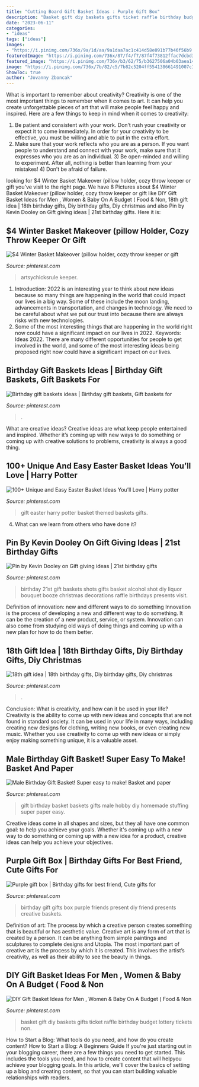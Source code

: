 ```yaml
---
title: "Cutting Board Gift Basket Ideas : Purple Gift Box"
description: "Basket gift diy baskets gifts ticket raffle birthday budget lottery tickets non"
date: "2023-06-11"
categories:
- "ideas"
tags: ["ideas"]
images:
- "https://i.pinimg.com/736x/9a/1d/aa/9a1daa7ac1c414d58e091b77b46f56b9.jpg"
featuredImage: "https://i.pinimg.com/736x/87/f4/f7/87f4f73812ffac7dcbd3a23db9cc1ceb--birthday-shots-st-birthday.jpg"
featured_image: "https://i.pinimg.com/736x/b3/62/75/b3627506a04b03aea144b10ae2f784cd--male-birthday-gifts-male-gifts.jpg"
image: "https://i.pinimg.com/736x/7b/82/c5/7b82c5204ff554138661491007c1fba2.jpg"
ShowToc: true
author: "Jovanny Zboncak"
---
```



What is important to remember about creativity?
Creativity is one of the most important things to remember when it comes to art. It can help you create unforgettable pieces of art that will make people feel happy and inspired. Here are a few things to keep in mind when it comes to creativity: 
1) Be patient and consistent with your work. Don’t rush your creativity or expect it to come immediately. In order for your creativity to be effective, you must be willing and able to put in the extra effort. 
2) Make sure that your work reflects who you are as a person. If you want people to understand and connect with your work, make sure that it expresses who you are as an individual. 3) Be open-minded and willing to experiment. After all, nothing is better than learning from your mistakes! 4) Don’t be afraid of failure.

	

		
looking for $4 Winter Basket Makeover (pillow holder, cozy throw keeper or gift you've visit to the right page. We have 8 Pictures about $4 Winter Basket Makeover (pillow holder, cozy throw keeper or gift like DIY Gift Basket Ideas for Men , Women &amp; Baby On A Budget ( Food &amp; Non, 18th gift idea | 18th birthday gifts, Diy birthday gifts, Diy christmas and also Pin by Kevin Dooley on Gift giving ideas | 21st birthday gifts. Here it is:
		
    
## $4 Winter Basket Makeover (pillow Holder, Cozy Throw Keeper Or Gift

<img loading=lazy src="https://i.pinimg.com/736x/72/60/4b/72604bf9fbf54151bd6559b244678899.jpg" onerror="this.onerror=null;this.src='https://tse3.mm.bing.net/th?id=OIP.u6EoezvmDOMBOFRj_HepMwHaLH&amp;pid=15.1';" alt="$4 Winter Basket Makeover (pillow holder, cozy throw keeper or gift">

_Source: pinterest.com_

>artsychicksrule keeper. 

	

1) Introduction: 2022 is an interesting year to think about new ideas because so many things are happening in the world that could impact our lives in a big way. Some of these include the moon landing, advancements in transportation, and changes in technology. We need to be careful about what we put our trust into because there are always risks with new technologies.
2) Some of the most interesting things that are happening in the world right now could have a significant impact on our lives in 2022. Keywords: Ideas 2022. There are many different opportunities for people to get involved in the world, and some of the most interesting ideas being proposed right now could have a significant impact on our lives.

    
## Birthday Gift Baskets Ideas | Birthday Gift Baskets, Gift Baskets For

<img loading=lazy src="https://i.pinimg.com/736x/71/f3/b2/71f3b24e613f7e9773a7dbd1946ce0ce.jpg" onerror="this.onerror=null;this.src='https://tse4.mm.bing.net/th?id=OIP.5CX5CukxTp-L3maSQdUW4wHaJ3&amp;pid=15.1';" alt="Birthday gift baskets ideas | Birthday gift baskets, Gift baskets for">

_Source: pinterest.com_

>. 

	

What are creative ideas?
Creative ideas are what keep people entertained and inspired. Whether it’s coming up with new ways to do something or coming up with creative solutions to problems, creativity is always a good thing.

    
## 100+ Unique And Easy Easter Basket Ideas You’ll Love | Harry Potter

<img loading=lazy src="https://i.pinimg.com/736x/9a/1d/aa/9a1daa7ac1c414d58e091b77b46f56b9.jpg" onerror="this.onerror=null;this.src='https://tse3.mm.bing.net/th?id=OIP.ObkkNgl9Q2UwP_NEc8dPlAHaJ4&amp;pid=15.1';" alt="100+ Unique and Easy Easter Basket Ideas You’ll Love | Harry potter">

_Source: pinterest.com_

>gift easter harry potter basket themed baskets gifts. 

	

4) What can we learn from others who have done it?

    
## Pin By Kevin Dooley On Gift Giving Ideas | 21st Birthday Gifts

<img loading=lazy src="https://i.pinimg.com/736x/87/f4/f7/87f4f73812ffac7dcbd3a23db9cc1ceb--birthday-shots-st-birthday.jpg" onerror="this.onerror=null;this.src='https://tse2.mm.bing.net/th?id=OIP.Eqehhi3PiO1fTlkN5ZDiegHaJ3&amp;pid=15.1';" alt="Pin by Kevin Dooley on Gift giving ideas | 21st birthday gifts">

_Source: pinterest.com_

>birthday 21st gift baskets shots gifts basket alcohol shot diy liquor bouquet booze christmas decorations raffle birthdays presents visit. 

	

Definition of innovation: new and different ways to do something
Innovation is the process of developing a new and different way to do something. It can be the creation of a new product, service, or system. Innovation can also come from studying old ways of doing things and coming up with a new plan for how to do them better.

    
## 18th Gift Idea | 18th Birthday Gifts, Diy Birthday Gifts, Diy Christmas

<img loading=lazy src="https://i.pinimg.com/736x/a7/4a/c7/a74ac7b0e3ad95720568341da4eacc73.jpg" onerror="this.onerror=null;this.src='https://tse3.mm.bing.net/th?id=OIP.Ft_LFEuzb0nPEaT9phtqlAHaNK&amp;pid=15.1';" alt="18th gift idea | 18th birthday gifts, Diy birthday gifts, Diy christmas">

_Source: pinterest.com_

>. 

	

Conclusion: What is creativity, and how can it be used in your life?
Creativity is the ability to come up with new ideas and concepts that are not found in standard society. It can be used in your life in many ways, including creating new designs for clothing, writing new books, or even creating new music. Whether you use creativity to come up with new ideas or simply enjoy making something unique, it is a valuable asset.

    
## Male Birthday Gift Basket! Super Easy To Make! Basket And Paper

<img loading=lazy src="https://i.pinimg.com/736x/b3/62/75/b3627506a04b03aea144b10ae2f784cd--male-birthday-gifts-male-gifts.jpg" onerror="this.onerror=null;this.src='https://tse3.mm.bing.net/th?id=OIP.gF7cfaUTwKpBpWl6HsJAkgHaHa&amp;pid=15.1';" alt="Male Birthday Gift Basket! Super easy to make! Basket and paper">

_Source: pinterest.com_

>gift birthday basket baskets gifts male hobby diy homemade stuffing super paper easy. 

	

Creative ideas come in all shapes and sizes, but they all have one common goal: to help you achieve your goals. Whether it's coming up with a new way to do something or coming up with a new idea for a product, creative ideas can help you achieve your objectives.

    
## Purple Gift Box | Birthday Gifts For Best Friend, Cute Gifts For

<img loading=lazy src="https://i.pinimg.com/736x/d2/1a/40/d21a40912f4bf89edc6420edc7596ead.jpg" onerror="this.onerror=null;this.src='https://tse4.mm.bing.net/th?id=OIP.Ajzkh7bgjEX7wEt7BLc0WwHaJ3&amp;pid=15.1';" alt="Purple gift box | Birthday gifts for best friend, Cute gifts for">

_Source: pinterest.com_

>birthday gift gifts box purple friends present diy friend presents creative baskets. 

	

Definition of art: The process by which a creative person creates something that is beautiful or has aesthetic value.
Creative art is any form of art that is created by a person. It can be anything from simple paintings and sculptures to complete designs and Utopia. The most important part of creative art is the process by which it is created. This involves the artist’s creativity, as well as their ability to see the beauty in things.

    
## DIY Gift Basket Ideas For Men , Women &amp; Baby On A Budget ( Food &amp; Non

<img loading=lazy src="https://i.pinimg.com/736x/7b/82/c5/7b82c5204ff554138661491007c1fba2.jpg" onerror="this.onerror=null;this.src='https://tse2.mm.bing.net/th?id=OIP.7w01xIeRa52GrgJqMyAsfgHaJW&amp;pid=15.1';" alt="DIY Gift Basket Ideas for Men , Women &amp; Baby On A Budget ( Food &amp; Non">

_Source: pinterest.com_

>basket gift diy baskets gifts ticket raffle birthday budget lottery tickets non. 

	

How to Start a Blog: What tools do you need, and how do you create content?
How to Start a Blog: A Beginners Guide
If you're just starting out in your blogging career, there are a few things you need to get started. This includes the tools you need, and how to create content that will helpyou achieve your blogging goals. In this article, we'll cover the basics of setting up a blog and creating content, so that you can start building valuable relationships with readers.

